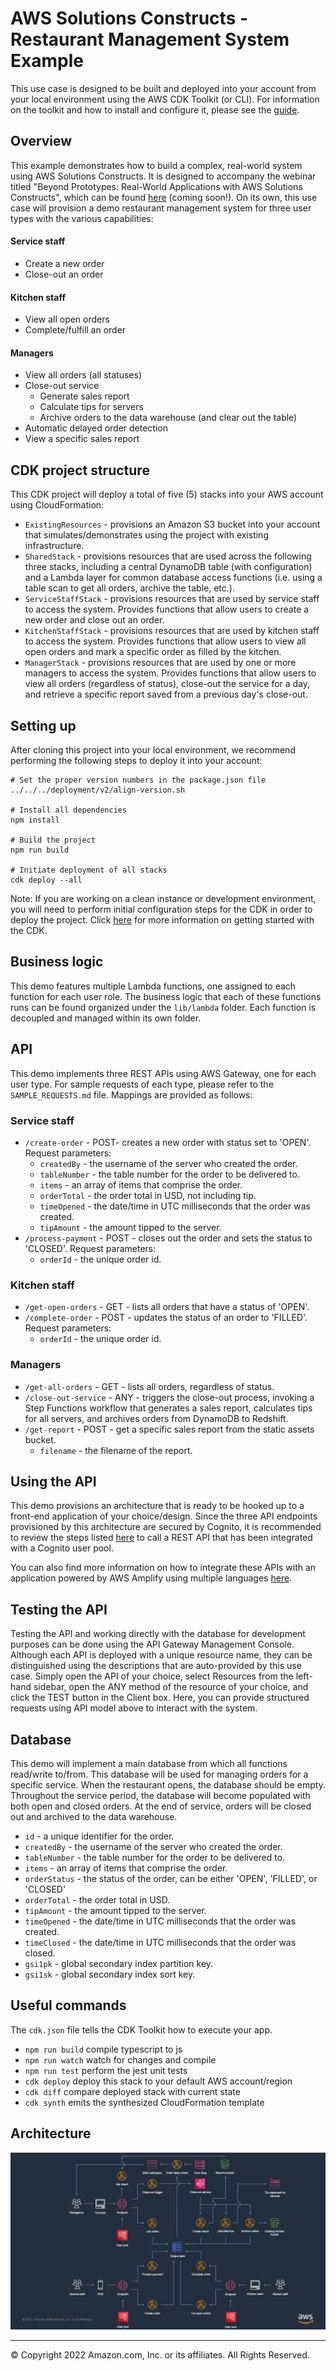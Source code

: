 # AWS Solutions Constructs - Restaurant Management System Example

This use case is designed to be built and deployed into your account from your local environment using the AWS CDK Toolkit (or CLI). For information on the toolkit and how to install and configure it, please see the [guide](https://docs.aws.amazon.com/cdk/latest/guide/cli.html).

## Overview

This example demonstrates how to build a complex, real-world system using AWS Solutions Constructs. It is designed to
accompany the webinar titled "Beyond Prototypes: Real-World Applications with AWS Solutions Constructs", which
can be found [here](#) (coming soon!). On its own, this use case will provision a demo restaurant management system for three user types
with the various capabilities:

#### Service staff
- Create a new order
- Close-out an order

#### Kitchen staff
- View all open orders
- Complete/fulfill an order

#### Managers
- View all orders (all statuses)
- Close-out service
  - Generate sales report
  - Calculate tips for servers
  - Archive orders to the data warehouse (and clear out the table)
- Automatic delayed order detection
- View a specific sales report

## CDK project structure
This CDK project will deploy a total of five (5) stacks into your AWS account using CloudFormation:
- `ExistingResources` - provisions an Amazon S3 bucket into your account that simulates/demonstrates using the project with existing infrastructure.
- `SharedStack` - provisions resources that are used across the following three stacks, including a central DynamoDB table (with configuration) and a Lambda layer for common database access functions (i.e. using a table scan to get all orders, archive the table, etc.).
- `ServiceStaffStack` - provisions resources that are used by service staff to access the system. Provides functions that allow users to create a new order and close out an order.
- `KitchenStaffStack` - provisions resources that are used by kitchen staff to access the system. Provides functions that allow users to view all open orders and mark a specific order as filled by the kitchen.
- `ManagerStack` - provisions resources that are used by one or more managers to access the system. Provides functions that allow users to view all orders (regardless of status), close-out the service for a day, and retrieve a specific report saved from a previous day's close-out.

## Setting up
After cloning this project into your local environment, we recommend performing the following steps to deploy it into
your account:
```
# Set the proper version numbers in the package.json file
../../../deployment/v2/align-version.sh

# Install all dependencies
npm install

# Build the project
npm run build

# Initiate deployment of all stacks
cdk deploy --all
```
Note: If you are working on a clean instance or development environment, you will need to perform initial configuration
steps for the CDK in order to deploy the project. Click [here](https://docs.aws.amazon.com/cdk/latest/guide/getting_started.html) for
more information on getting started with the CDK.

## Business logic
This demo features multiple Lambda functions, one assigned to each function for each user role. The business logic that
each of these functions runs can be found organized under the `lib/lambda` folder. Each function is decoupled and managed
within its own folder.

## API
This demo implements three REST APIs using AWS Gateway, one for each user type. For sample requests of each type, please
refer to the `SAMPLE_REQUESTS.md` file. Mappings are provided as follows:

### Service staff
- `/create-order` - POST- creates a new order with status set to 'OPEN'. Request parameters:
  - `createdBy` - the username of the server who created the order.
  - `tableNumber` - the table number for the order to be delivered to.
  - `items` - an array of items that comprise the order.
  - `orderTotal` - the order total in USD, not including tip.
  - `timeOpened` - the date/time in UTC milliseconds that the order was created.
  - `tipAmount` - the amount tipped to the server.
- `/process-payment` - POST - closes out the order and sets the status to 'CLOSED'. Request parameters:
  - `orderId` - the unique order id.

### Kitchen staff
- `/get-open-orders` - GET - lists all orders that have a status of 'OPEN'.
- `/complete-order` - POST - updates the status of an order to 'FILLED'. Request parameters:
  - `orderId` - the unique order id.

### Managers
- `/get-all-orders` - GET - lists all orders, regardless of status.
- `/close-out-service` - ANY - triggers the close-out process, invoking a Step Functions workflow that generates a
  sales report, calculates tips for all servers, and archives orders from DynamoDB to Redshift.
- `/get-report` - POST - get a specific sales report from the static assets bucket.
  - `filename` - the filename of the report.

## Using the API
This demo provisions an architecture that is ready to be hooked up to a front-end application of your choice/design.
Since the three API endpoints provisioned by this architecture are secured by Cognito, it is recommended to review the
steps listed [here](https://docs.aws.amazon.com/apigateway/latest/developerguide/apigateway-invoke-api-integrated-with-cognito-user-pool.html)
to call a REST API that has been integrated with a Cognito user pool.

You can also find more information on how to integrate these APIs with an application powered by AWS Amplify using
multiple languages [here](https://docs.aws.amazon.com/cognito/latest/developerguide/cognito-integrate-apps.html).

## Testing the API
Testing the API and working directly with the database for development purposes can be done using the API Gateway
Management Console. Although each API is deployed with a unique resource name, they can be distinguished using the
descriptions that are auto-provided by this use case. Simply open the API of your choice, select Resources from the left-hand sidebar,
open the ANY method of the resource of your choice, and click the TEST button in the Client box. Here, you can provide
structured requests using API model above to interact with the system.

## Database
This demo will implement a main database from which all functions read/write to/from. This database will be used for
managing orders for a specific service. When the restaurant opens, the database should be empty. Throughout the service
period, the database will become populated with both open and closed orders. At the end of service, orders will be closed
out and archived to the data warehouse.

 - `id` - a unique identifier for the order.
 - `createdBy` - the username of the server who created the order.
 - `tableNumber` - the table number for the order to be delivered to.
 - `items` - an array of items that comprise the order.
 - `orderStatus` - the status of the order, can be either 'OPEN', 'FILLED', or 'CLOSED'
 - `orderTotal` - the order total in USD.
 - `tipAmount` - the amount tipped to the server.
 - `timeOpened` - the date/time in UTC milliseconds that the order was created.
 - `timeClosed` - the date/time in UTC milliseconds that the order was closed.
 - `gsi1pk` - global secondary index partition key.
 - `gsi1sk` - global secondary index sort key.

## Useful commands
The `cdk.json` file tells the CDK Toolkit how to execute your app.

 * `npm run build`   compile typescript to js
 * `npm run watch`   watch for changes and compile
 * `npm run test`    perform the jest unit tests
 * `cdk deploy`      deploy this stack to your default AWS account/region
 * `cdk diff`        compare deployed stack with current state
 * `cdk synth`       emits the synthesized CloudFormation template

## Architecture
![Architecture Diagram](architecture.png)

***
&copy; Copyright 2022 Amazon.com, Inc. or its affiliates. All Rights Reserved.